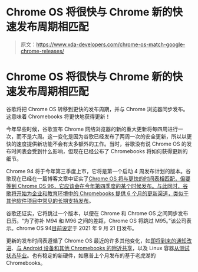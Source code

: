 # Chrome OS 将很快与 Chrome 新的快速发布周期相匹配

> 原文：<https://www.xda-developers.com/chrome-os-match-google-chrome-releases/>

# Chrome OS 将很快与 Chrome 新的快速发布周期相匹配

谷歌将把 Chrome OS 转移到更快的发布周期，并与 Chrome 浏览器同步发布。这意味着 Chromebooks 将更快地获得更新！

今年早些时候，谷歌宣布 Chrome 网络浏览器的新的重大更新将每四周进行一次，而不是六周。这一变化是因为谷歌已经发布了两周一次的安全更新，所以以更快的速度提供新功能不会有太多额外的工作。当时，谷歌没有说 Chrome OS 的发布时间表会受到什么影响，但现在已经公布了 Chromebooks 将如何获得更新的细节。

Chrome 94 将于今年第三季度上市，它将是第一个启动 4 周发布计划的版本。谷歌现在已经在一篇博客文章中证实了[Chrome OS 将与更快的时间表相匹配，但要等到 Chrome OS 96，它应该会在今年第四季度的某个时候发布。与此同时，谷歌将开始为企业和教育环境中的 Chromebooks 提供 6 个月的更新渠道，类似于其他软件项目中常见的](https://blog.chromium.org/2021/06/changes-to-chrome-oss-release-cycle.html)[长期支持发布](https://en.wikipedia.org/wiki/Long-term_support)。

谷歌还证实，它将跳过一个版本，以便在 Chrome 和 Chrome OS 之间同步发布日历。“为了弥补 M94 和 M96 之间的差距，Chrome OS 将跳过 M95。”该公司表示。chrome OS 94[目前设定](https://chromiumdash.appspot.com/schedule)于 2021 年 9 月 21 日发布。

更新的发布时间表遵循了 Chrome OS 最近的许多其他变化，如[即将到来的通知改进](https://www.xda-developers.com/tag/chrome-os/)、[与 Android 设备和其他 Chromebooks 的附近共享](https://www.xda-developers.com/chrome-os-91-nearby-share/)，以及 Linux 容器[从测试状态毕业](https://www.xda-developers.com/linux-for-chromebooks-finally-leaves-beta/)。也有稳定的新硬件，如惠普上个月发布的基于老虎湖的 Chromebooks。